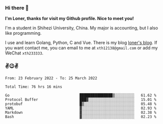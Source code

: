 ### Hi there 👋️

**I'm Loner, thanks for visit my Github profile. Nice to meet you!**

I'm a student in Shihezi University, China. My major is accounting, but I also like programming.

I use and learn Golang, Python, C and Vue. There is my blog [loner's blog](https://www.loner1024.top).  If you want contact me, you can email to me at `xth12138@gmail.com` or add my WeChat `xth233333`.

### ✌️😉✌️

<!--START_SECTION:waka-->

```text
From: 23 February 2022 - To: 25 March 2022

Total Time: 76 hrs 16 mins

Go                                ███████████████▒░░░░░░░░░   61.62 %
Protocol Buffer                   ███▓░░░░░░░░░░░░░░░░░░░░░   15.01 %
protobuf                          █▒░░░░░░░░░░░░░░░░░░░░░░░   05.48 %
YAML                              ▓░░░░░░░░░░░░░░░░░░░░░░░░   02.93 %
Markdown                          ▓░░░░░░░░░░░░░░░░░░░░░░░░   02.38 %
Bash                              ▓░░░░░░░░░░░░░░░░░░░░░░░░   02.23 %
```

<!--END_SECTION:waka-->



